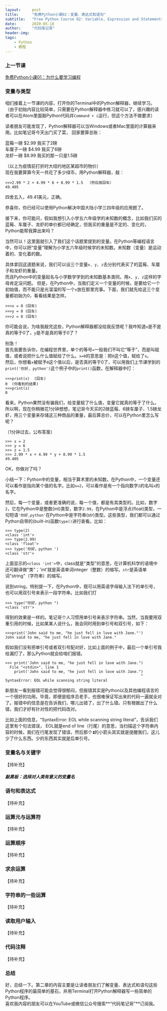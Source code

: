 ```yaml
---
layout:     post
title:      "免费Python小课02：变量、表达式和语句"
subtitle:   "Free Python Course 02: Variable, Expression and Statements"
date:       2020-05-18
author:     "代码笔记哥"
header-img:
tags:
    - Python
    - 教程
---
```

### 上一节课
[免费Python小课01：为什么要学习编程](../../../../2020/05/16/free-python-01-why-learning/)
​
### 变量与类型
咱们接着上一节课的内容，打开你的Terminal中的Python解释器，继续学习。   
（由于初始内容比较简单，只需要在Python解释器中练习就可以了，感兴趣的读者可以在Atom里面敲Python代码并`Command + i`运行，但这个方法不做要求）

读者朋友可能发现了，Python解释器可以当Windows或者Mac里面的计算器来用。比如笔记哥今天出门买了菜，
回家要算总账：  

蓝莓一磅 $2.99 我买了2磅    
车厘子一磅 $4.99 我买了6磅  
龙虾一磅 $8.99 我买的那一只是1.5磅  

（以上为疫情前打折时大纽约地区某超市的物价）  
现在我要算算今天一共花了多少绿币，用Python解释器，敲：  
```
>>>2.99 * 2 + 4.99 * 6 + 8.99 * 1.5  （然后按回车）
49.405
```
四舍五入，49.41美元，正确。

恭喜你，你已经可以使用Python解决中国大陆小学三四年级的应用题了。  

接下来，你可能问，假如我想引入小学五六年级学的未知数的概念，比如我们买的蓝莓、车厘子、龙虾的单价都已经确定，但我买的重量是不定的、变化的，Python能帮我算出来吗？

当然可以！这里面就引入了我们这个话题里提到的变量。在Python等编程语言中，你可以把“变量”理解为小学五六年级时候学的未知数。未知数（变量）是运动着的、变化着的数。  

具体拿回这道题来说，我们可以设三个变量`x, y, z`去分别代表买了的蓝莓、车厘子和龙虾的重量。  
而且Python中的变量起名与小学数学学到的未知数基本类同，用`x, y, z`这样的字母肯定没问题。
但是，在Python中，当我们定义一个变量的时候，是要给它一个初始值，而不能只是光溜溜的写一个`x`放在那里完事。下面，我们就先给这三个变量都初始为0，看看结果是怎样。
```
>>>x = 0 (回车)
>>>y = 0 (回车)
>>>z = 0 (回车)
```
你可能会说，为啥我敲完这些，Python解释器都没给我反馈呢？我咋知道`x`是不是真的等于0了，`y`是不是真的等于0了？

别急！  
首先我要告诉你，在编程世界里，单个的等号`=`一般我们不叫它“等于”，而是叫赋值，或者说把什么什么值赋给了什么。`x=0`的意思是：把`0`这个值，赋给了`x`。  
然后，你想看`x`被赋予`0`这个值以后，是否真的等于0了，可以用我们上节课学到的`print('你好, python')`这个例子中的`print()`函数，在解释器中打：
```
>>>print(x)  (回车)
0  (你看到的结果)
>>>print(z)
0
```
看来，Python果然没有骗我们，给变量赋了什么值，变量它就真的等于了什么。所以啊，现在你稍微花1分钟想想，笔记哥今天买的2磅蓝莓、6磅车厘子、1.5磅龙虾，用三个变量来存储这三种商品的重量，最后算总价，可以在Python里怎么写呢？

（1分钟过去，公布答案）

```
>>> x = 2
>>> y = 6
>>> z = 1.5
>>> 2.99 * x + 4.99 * y + 8.99 * 1.5
49.405
```
OK，你做对了吗？

小结一下：Python中的变量，相当于算术里的未知数。在Python中，一个变量还可以看作是指向某个值的名字。比如`x=2`，可以看作是有一个指向数字`2`的名叫`x`的名字。

然后，每一个变量，或者更准确的说，每一个值，都是有其类型的。比如，数字`2`，它在Python中是整数(int)类型，数字`2.99`，在Python中是浮点(float)类型，一句短语`'你好,python'`在Python中是字符串(str)类型。这些类型，我们都可以通过Python自带的(built-in)函数`type()`进行查看。比如：
```
>>> type(2)
<class 'int'>
>>> type(2.99)
<class 'float'>
>>> type('你好，python ')
<class 'str'>
```
上面显示的`<class 'int'>`中，class就是"类型"的意思，在计算机科学的语境中还可翻译做"类"；'int'就是英语单词integer（整数）的缩写。`str`是英语单词"string"（字符串）的缩写。

说到string，特别提一下，在Python中，既可以用英语字母输入法下的单引号，也可以用双引号来表示一段字符串。比如我们打
```
>>> type("你好，python ")
<class 'str'>
```
得到的效果是一样的。笔记哥个人习惯用单引号来表示字符串。当然，当我要用双重引用的时候，比如某某人说什么，我会同时用到单引号和双引号，如下：
```
>>>print('John said to me, "he just fell in love with Jane."')
John said to me, "he just fell in love with Jane."
```

假如我们没有把单引号或者双引号配对好，比如上面的例子中，最后一个单引号我给漏打了，那么Python就会给咱们报错。
```
>>> print('John said to me, "he just fell in love with Jane.")
  File "<stdin>", line 1
    print('John said to me, "he just fell in love with Jane.")
                                                             ^
SyntaxError: EOL while scanning string literal
```
新朋友一看到报错可能会觉得很郁闷，但报错其实是Python以及其他编程语言的一个很好的功用。毕竟，即便是程序员老手，也很难保证写出来的代码一遍就全对了。报错中的信息是在告诉我们，哪儿出错了，出了什么错。只有根据出了什么错，我们才好有针对性的把代码改对。

比如上面的信息，“SyntaxError: EOL while scanning string literal”，告诉我们这里有个句法错误， EOL就是end of line（行尾）的意思，当扫描这个字符串内容的时候，我们在行尾发现了错误，然后那个⏫的小箭头其实就是提醒我们，这儿少了什么东西。少的东西其实就是后单引号。

### 变量名与关键字
【待补充】

##### 敲黑板：选择对人类有意义的变量名


### 语句和表达式
【待补充】

### 运算元与运算符
【待补充】

### 运算顺序
【待补充】

### 求余运算
【待补充】

### 字符串的一些运算
【待补充】

### 读取用户输入
【待补充】

### 代码注释
【待补充】


### 总结
好，总结一下。第二章的内容主要是让读者朋友们了解变量、表达式和语句这些Python程序的最简单的基石，并用Terminal打开Python解释器写一些简单的Python程序。  
喜欢我内容的朋友可以在YouTube或微信公众号搜索**“代码笔记哥”**订阅我。
